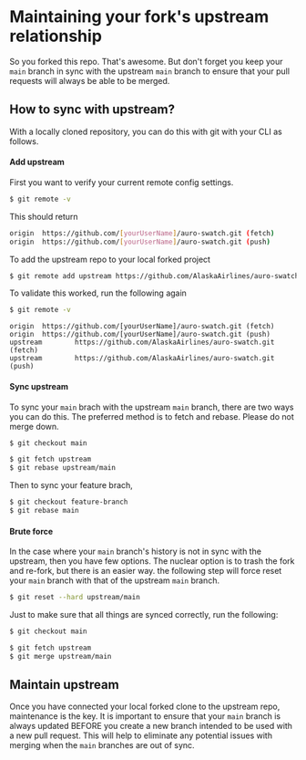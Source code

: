 # Maintaining your fork's upstream relationship

So you forked this repo. That's awesome. But don't forget you keep your `main` branch in sync with the upstream `main` branch to ensure that your pull requests will always be able to be merged.

## How to sync with upstream?

With a locally cloned repository, you can do this with git with your CLI as follows.

#### Add upstream

First you want to verify your current remote config settings.

```bash
$ git remote -v
```

This should return

```bash
origin  https://github.com/[yourUserName]/auro-swatch.git (fetch)
origin  https://github.com/[yourUserName]/auro-swatch.git (push)
```

To add the upstream repo to your local forked project

```bash
$ git remote add upstream https://github.com/AlaskaAirlines/auro-swatch.git
```

To validate this worked, run the following again

```bash
$ git remote -v
```

```
origin  https://github.com/[yourUserName]/auro-swatch.git (fetch)
origin  https://github.com/[yourUserName]/auro-swatch.git (push)
upstream        https://github.com/AlaskaAirlines/auro-swatch.git (fetch)
upstream        https://github.com/AlaskaAirlines/auro-swatch.git (push)
```

#### Sync upstream

To sync your `main` brach with the upstream `main` branch, there are two ways you can do this. The preferred method is to fetch and rebase. Please do not merge down.

```bash
$ git checkout main

$ git fetch upstream
$ git rebase upstream/main
```

Then to sync your feature brach,

```bash
$ git checkout feature-branch
$ git rebase main
```

#### Brute force

In the case where your `main` branch's history is not in sync with the upstream, then you have few options. The nuclear option is to trash the fork and re-fork, but there is an easier way. the following step will force reset your `main` branch with that of the upstream `main` branch.

```bash
$ git reset --hard upstream/main
```

Just to make sure that all things are synced correctly, run the following:

```bash
$ git checkout main

$ git fetch upstream
$ git merge upstream/main
```

## Maintain upstream

Once you have connected your local forked clone to the upstream repo, maintenance is the key. It is important to ensure that your `main` branch is always updated BEFORE you create a new branch intended to be used with a new pull request. This will help to eliminate any potential issues with merging when the `main` branches are out of sync.
